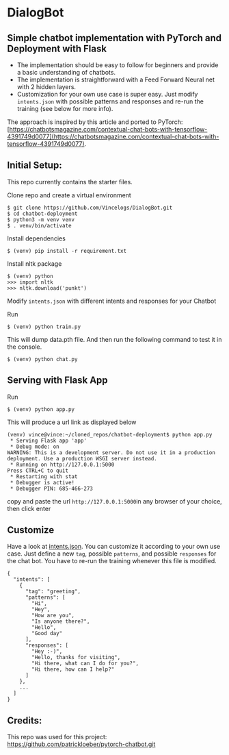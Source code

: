 # DialogBot

## Simple chatbot implementation with PyTorch and Deployment with Flask

- The implementation should be easy to follow for beginners and provide a basic understanding of chatbots.
- The implementation is straightforward with a Feed Forward Neural net with 2 hidden layers.
- Customization for your own use case is super easy. Just modify `intents.json` with possible patterns and responses and re-run the training (see below for more info).

The approach is inspired by this article and ported to PyTorch: [https://chatbotsmagazine.com/contextual-chat-bots-with-tensorflow-4391749d0077](https://chatbotsmagazine.com/contextual-chat-bots-with-tensorflow-4391749d0077).

## Initial Setup:
This repo currently contains the starter files.

Clone repo and create a virtual environment
```
$ git clone https://github.com/Vincelogs/DialogBot.git
$ cd chatbot-deployment
$ python3 -m venv venv
$ . venv/bin/activate
```
Install dependencies
```
$ (venv) pip install -r requirement.txt
```
Install nltk package
```
$ (venv) python
>>> import nltk
>>> nltk.download('punkt')
```
Modify `intents.json` with different intents and responses for your Chatbot

Run
```
$ (venv) python train.py
```
This will dump data.pth file. And then run
the following command to test it in the console.
```
$ (venv) python chat.py
```
## Serving with Flask App
Run
```
$ (venv) python app.py
```
This will produce a url link as displayed below
```
(venv) vince@vince:~/cloned_repos/chatbot-deployment$ python app.py 
 * Serving Flask app 'app'
 * Debug mode: on
WARNING: This is a development server. Do not use it in a production deployment. Use a production WSGI server instead.
 * Running on http://127.0.0.1:5000
Press CTRL+C to quit
 * Restarting with stat
 * Debugger is active!
 * Debugger PIN: 685-466-273
```
copy and paste the url `http://127.0.0.1:5000`in any browser of your choice, then click enter

## Customize
Have a look at [intents.json](intents.json). You can customize it according to your own use case. Just define a new `tag`, possible `patterns`, and possible `responses` for the chat bot. You have to re-run the training whenever this file is modified.
```console
{
  "intents": [
    {
      "tag": "greeting",
      "patterns": [
        "Hi",
        "Hey",
        "How are you",
        "Is anyone there?",
        "Hello",
        "Good day"
      ],
      "responses": [
        "Hey :-)",
        "Hello, thanks for visiting",
        "Hi there, what can I do for you?",
        "Hi there, how can I help?"
      ]
    },
    ...
  ]
}
```
## Credits:
This repo was used for this project:
https://github.com/patrickloeber/pytorch-chatbot.git
